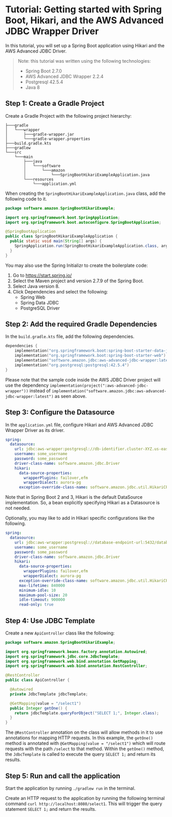 # Tutorial: Getting started with Spring Boot, Hikari, and the AWS Advanced JDBC Wrapper Driver

In this tutorial, you will set up a Spring Boot application using Hikari and the AWS Advanced JDBC Driver.

> Note: this tutorial was written using the following technologies:
>    - Spring Boot 2.7.0
>    - AWS Advanced JDBC Wrapper 2.2.4
>    - Postgresql 42.5.4
>    - Java 8


## Step 1: Create a Gradle Project
Create a Gradle Project with the following project hierarchy:
```
├───gradle
│   └───wrapper
│       ├───gradle-wrapper.jar
│       └───gradle-wrapper.properties   
├───build.gradle.kts
├───gradlew
└───src
    └───main
        ├───java
        │   └───software
        │       └───amazon
        │           └───SpringBootHikariExampleApplication.java
        └───resources
            └───application.yml
```
When creating the `SpringBootHikariExampleApplication.java` class, add the following code to it.

```java
package software.amazon.SpringBootHikariExample;

import org.springframework.boot.SpringApplication;
import org.springframework.boot.autoconfigure.SpringBootApplication;

@SpringBootApplication
public class SpringBootHikariExampleApplication {
  public static void main(String[] args) {
    SpringApplication.run(SpringBootHikariExampleApplication.class, args);
  }
}
```
You may also use the Spring Initializr to create the boilerplate code:
1. Go to https://start.spring.io/
2. Select the Maven project and version 2.7.9 of the Spring Boot.
3. Select Java version 8.
4. Click Dependencies and select the following:
    - Spring Web
    - Spring Data JDBC
    - PostgreSQL Driver

## Step 2: Add the required Gradle Dependencies

In the `build.gradle.kts` file, add the following dependencies.

```kotlin
dependencies {
	implementation("org.springframework.boot:spring-boot-starter-data-jdbc")
	implementation("org.springframework.boot:spring-boot-starter-web")
	implementation("software.amazon.jdbc:aws-advanced-jdbc-wrapper:latest")
	implementation("org.postgresql:postgresql:42.5.4")
}
```

Please note that the sample code inside the AWS JDBC Driver project will use the dependency `implementation(project(":aws-advanced-jdbc-wrapper"))` instead of `implementation("software.amazon.jdbc:aws-advanced-jdbc-wrapper:latest")` as seen above.

## Step 3: Configure the Datasource

In the `application.yml` file, configure Hikari and AWS Advanced JDBC Wrapper Driver as its driver.

```yaml
spring:
  datasource:
    url: jdbc:aws-wrapper:postgresql://db-identifier.cluster-XYZ.us-east-2.rds.amazonaws.com:5432/database-name
    username: some_username
    password: some_password
    driver-class-name: software.amazon.jdbc.Driver
    hikari:
      data-source-properties:
        wrapperPlugins: failover,efm
        wrapperDialect: aurora-pg
      exception-override-class-name: software.amazon.jdbc.util.HikariCPSQLException
```
Note that in Spring Boot 2 and 3, Hikari is the default DataSource implementation. So, a bean explicitly specifying Hikari as a Datasource is not needed.

Optionally, you may like to add in Hikari specific configurations like the following.
```yaml
spring:
  datasource:
    url: jdbc:aws-wrapper:postgresql://database-endpoint-url:5432/database-name
    username: some_username
    password: some_password
    driver-class-name: software.amazon.jdbc.Driver
    hikari:
      data-source-properties:
        wrapperPlugins: failover,efm
        wrapperDialect: aurora-pg
      exception-override-class-name: software.amazon.jdbc.util.HikariCPSQLException
      max-lifetime: 840000
      minimum-idle: 10
      maximum-pool-size: 20
      idle-timeout: 900000
      read-only: true
```


## Step 4: Use JDBC Template 

Create a new `ApiController` class like the following:

```java
package software.amazon.SpringBootHikariExample;

import org.springframework.beans.factory.annotation.Autowired;
import org.springframework.jdbc.core.JdbcTemplate;
import org.springframework.web.bind.annotation.GetMapping;
import org.springframework.web.bind.annotation.RestController;

@RestController
public class ApiController {

  @Autowired
  private JdbcTemplate jdbcTemplate;

  @GetMapping(value = "/select1")
  public Integer getOne() {
    return jdbcTemplate.queryForObject("SELECT 1;", Integer.class);
  }
}
```

The `@RestController` annotation on the class will allow methods in it to use annotations for mapping HTTP requests. 
In this example, the `getOne()` method is annotated with `@GetMapping(value = "/select1")` which will route requests with the path `/select` to that method.
Within the `getOne()` method, the `JdbcTemplate` is called to execute the query `SELECT 1;` and return its results.

## Step 5: Run and call the application

Start the application by running `./gradlew run` in the terminal. 

Create an HTTP request to the application by running the following terminal command `curl http://localhost:8080/select1`.
This will trigger the query statement `SELECT 1;` and return the results.  

